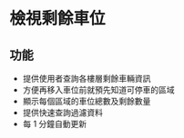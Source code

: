 # 檢視剩餘車位

## 功能
* 提供使用者查詢各樓層剩餘車輛資訊
* 方便再移入車位前就預先知道可停車的區域
* 顯示每個區域的車位總數及剩餘數量
* 提供快速查詢過濾資料
* 每 1 分鐘自動更新